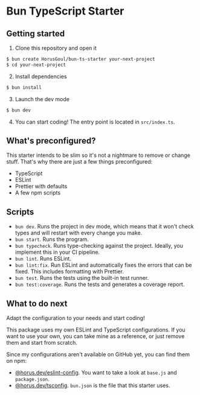 # Bun TypeScript Starter

## Getting started

1. Clone this repository and open it

```bash
$ bun create HorusGoul/bun-ts-starter your-next-project
$ cd your-next-project
```

2. Install dependencies

```bash
$ bun install
```

3. Launch the dev mode

```bash
$ bun dev
```

4. You can start coding! The entry point is located in `src/index.ts`.

## What's preconfigured?

This starter intends to be slim so it's not a nightmare to remove or change stuff. That's why there are just a few things preconfigured:

- TypeScript
- ESLint
- Prettier with defaults
- A few npm scripts

## Scripts

- `bun dev`. Runs the project in dev mode, which means that it won't check types and will restart with every change you make.
- `bun start`. Runs the program.
- `bun typecheck`. Runs type-checking against the project. Ideally, you implement this in your CI pipeline.
- `bun lint`. Runs ESLint.
- `bun lint:fix`. Run ESLint and automatically fixes the errors that can be fixed. This includes formatting with Prettier.
- `bun test`. Runs the tests using the built-in test runner.
- `bun test:coverage`. Runs the tests and generates a coverage report.

## What to do next

Adapt the configuration to your needs and start coding!

This package uses my own ESLint and TypeScript configurations. If you want to use your own, you can take mine as a reference, or just remove them and start from scratch.

Since my configurations aren't available on GitHub yet, you can find them on npm:

- [@horus.dev/eslint-config](https://www.npmjs.com/package/@horus.dev/eslint-config?activeTab=code). You want to take a look at `base.js` and `package.json`.
- [@horus.dev/tsconfig](https://www.npmjs.com/package/@horus.dev/tsconfig?activeTab=code). `bun.json` is the file that this starter uses.
